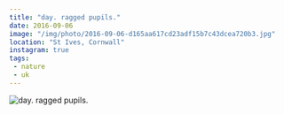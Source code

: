 ```yaml
---
title: "day. ragged pupils."
date: 2016-09-06
image: "/img/photo/2016-09-06-d165aa617cd23adf15b7c43dcea720b3.jpg"
location: "St Ives, Cornwall"
instagram: true
tags:
 - nature
 - uk
---
```


![day. ragged pupils.](/img/photo/2016-09-06-d165aa617cd23adf15b7c43dcea720b3.jpg)
